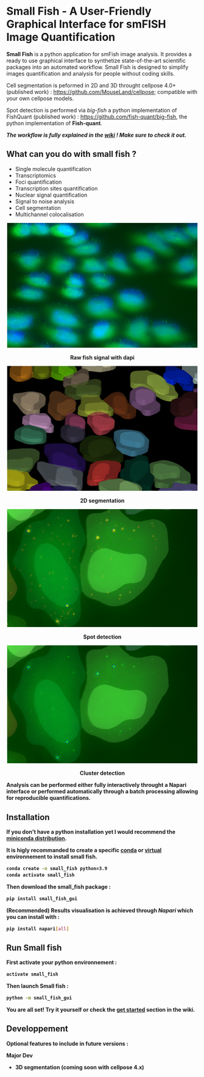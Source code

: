 # Small Fish - A User-Friendly Graphical Interface for smFISH Image Quantification

**Small Fish** is a python application for smFish image analysis. It provides a ready to use graphical interface to synthetize state-of-the-art scientific packages into an automated workflow. Small Fish is designed to simplify images quantification and analysis for people without coding skills. 

Cell segmentation is peformed in 2D and 3D throught cellpose 4.0+(published work) : https://github.com/MouseLand/cellpose; compatible with your own cellpose models.

Spot detection is performed via *big-fish* a python implementation of FishQuant (published work) : https://github.com/fish-quant/big-fish, the python implementation of **Fish-quant**.

***The workflow is fully explained in the [wiki](https://github.com/2Echoes/small_fish_gui/wiki) ! Make sure to check it out.***

## What can you do with small fish ?

- Single molecule quantification
- Transcriptomics
- Foci quantification
- Transcription sites quantification
- Nuclear signal quantification
- Signal to noise analysis
- Cell segmentation
- Multichannel colocalisation

<p align="center">
<img src="https://github.com/2Echoes/small_fish_gui/blob/segmentation_3D/illustrations/Segmentation2D.png" width="500" title="Fish_signal" alt="Fish signal">
</p>
<p align="center"><strong>Raw fish signal with dapi</p> 

<p align="center">
<img src="https://github.com/2Echoes/small_fish_gui/blob/segmentation_3D/illustrations/Segmentation2D_with_labels.png" width="500" title="Cell segmentation" alt="Segmentation"> 
</p>
<p align="center"><strong>2D segmentation</p>  

<p align="center">
<img src="https://github.com/2Echoes/small_fish_gui/blob/segmentation_3D/illustrations/FocciVitrine.png" width="500" title="Detection_signal" alt="Detection_signal">
</p>
<p align="center"><strong>Spot detection</p> 

<p align="center">
<img src="https://github.com/2Echoes/small_fish_gui/blob/segmentation_3D/illustrations/FocciVitrine_no_spots.png" width="500" title="Detection filter" alt="detection">
</p>
<p align="center"><strong>Cluster detection</p>  

Analysis can be performed either fully interactively throught a Napari interface or performed automatically through a batch processing allowing for reproducible quantifications. 

## Installation
If you don't have a python installation yet I would recommend the [miniconda distribution](https://docs.anaconda.com/free/miniconda/miniconda-other-installer-links/).

It is higly recommanded to create a specific [conda](https://docs.conda.io/projects/conda/en/latest/user-guide/tasks/manage-environments.html) or [virtual](https://docs.python.org/3.6/library/venv.html) environnement to install small fish.

```bash
conda create -n small_fish python=3.9
conda activate small_fish
```
Then download the small_fish package : 
```bash
pip install small_fish_gui
```
<b> (Recommended) </b> Results visualisation is achieved through *Napari* which you can install with :

```bash
pip install napari[all]
```

## Run Small fish

First activate your python environnement : 
```bash
activate small_fish
```
Then launch Small fish : 
```bash
python -m small_fish_gui
```

You are all set! Try it yourself or check the [get started](https://github.com/2Echoes/small_fish_gui/wiki/Get-started) section in the wiki.

## Developpement

Optional features to include in future versions : 

**Major Dev**
* 3D segmentation (coming soon with cellpose 4.x)